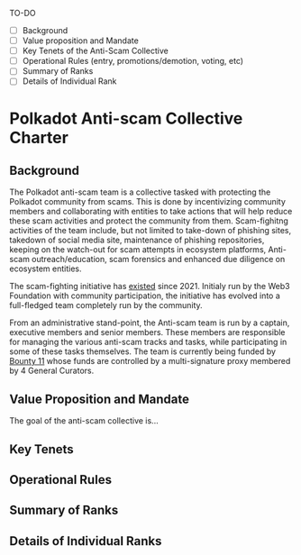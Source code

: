 TO-DO

- [ ] Background
- [ ] Value proposition and Mandate
- [ ] Key Tenets of the Anti-Scam Collective
- [ ] Operational Rules (entry, promotions/demotion, voting, etc)
- [ ] Summary of Ranks
- [ ] Details of Individual Rank

# Polkadot Anti-scam Collective Charter


## Background
The Polkadot anti-scam team is a collective tasked with protecting the Polkadot community from scams. This is done by incentivizing community members and collaborating with entities to take actions that will help reduce these scam activities and protect the community from them. Scam-fighitng activities of the team include, but not limited to take-down of phishing sites, takedown of social media site, maintenance of phishing repositories, keeping on the watch-out for scam attempts in ecosystem platforms, Anti-scam outreach/education, scam forensics and enhanced due diligence on ecosystem entities.

The scam-fighting initiative has [existed](https://medium.com/polkadot-network/polkadots-anti-scam-initiatives-1660ef5787b7) since 2021. Initialy run by the Web3 Foundation with community participation, the initiative has evolved into a full-fledged team completely run by the community. 

From an administrative stand-point, the Anti-scam team is run by a captain, executive members and senior members. These members are responsible for managing the various anti-scam tracks and tasks, while participating in some of these tasks themselves. The team is currently being funded by [Bounty 11](https://polkadot.polkassembly.io/bounty/11) whose funds are controlled by a multi-signature proxy membered by 4 General Curators.

## Value Proposition and Mandate
The goal of the anti-scam collective is...


## Key Tenets

## Operational Rules

## Summary of Ranks

## Details of Individual Ranks

